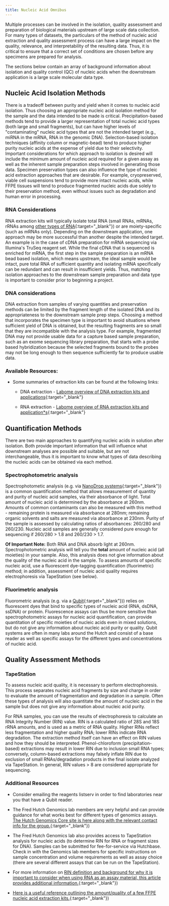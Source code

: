 ```yaml
---
title: Nucleic Acid Omnibus
---
```


Multiple processes can be involved in the isolation, quality assessment and preparation of biological materials upstream of large scale data collection. For many types of datasets, the particulars of the method of nucleic acid extraction and quality assessment process can have a large impact on the quality, relevance, and interpretability of the resulting data. Thus, it is critical to ensure that a correct set of conditions are chosen before any specimens are prepared for analysis.

The sections below contain an array of background information about isolation and quality control (QC) of nucleic acids when the downstream application is a large scale molecular data type.

## Nucleic Acid Isolation Methods

There is a tradeoff between purity and yield when it comes to nucleic acid isolation. Thus choosing an appropriate nucleic acid isolation method for the sample and the data intended to be made is critical. Precipitation-based methods tend to provide a larger representation of total nucleic acid types (both large and small fragments), but can have higher levels of "contaminating" nucleic acid types that are not the intended target (e.g., miRNA in the mRNA, RNA in the genomic DNA). Selection-based isolation techniques (affinity column or magnetic-bead) tend to produce higher purity nucleic acids at the expense of yield due to their selectivity. Important considerations for which approach to isolation is desired will include the minimum amount of nucleic acid required for a given assay as well as the inherent sample preparation steps involved in generating those data. Specimen preservation types can also influence the type of nucleic acid extraction approaches that are desirable. For example, cryopreserved, viable cell suspensions tend to provide more intact nucleic acids, while FFPE tissues will tend to produce fragmented nucleic acids due solely to their preservation method, even without issues such as degradation and human error in processing.

### RNA Considerations

RNA extraction kits will typically isolate total RNA (small RNAs, mRNAs, rRNAs among [other types of RNA](https://en.wikipedia.org/wiki/RNA#Types_of_RNA){:target="_blank"}<!--_-->) or are moiety-specific (such as mRNAs only). Depending on the downstream application, one approach may be more successful than another despite the intended target. An example is in the case of cDNA preparation for mRNA sequencing via Illumina's TruSeq reagent set. While the final cDNA that is sequenced is enriched for mRNA, the first step in the sample preparation is an mRNA bead based isolation, which means upstream, the ideal sample would be intact, pure total RNA of sufficient quantity and isolating mRNA specifically can be redundant and can result in insufficient yields. Thus, matching isolation approaches to the downstream sample preparation and data type is important to consider prior to beginning a project.

### DNA considerations

DNA extraction from samples of varying quantities and preservation methods can be limited by the fragment length of the isolated DNA and its appropriateness to the downstream sample prep steps. Choosing a method that incorporates the specimen type is important to avoid situations where sufficient yield of DNA is obtained, but the resulting fragments are so small that they are incompatible with the analysis type. For example, fragmented DNA may not provide usable data for a capture based sample preparation, such as an exome sequencing library preparation, that starts with a probe based hybridization because the selected fragments bound to the probes may not be long enough to then sequence sufficiently far to produce usable data.

### Available Resources:

* Some summaries of extraction kits can be found at the following links:

    * DNA extraction - [Labome overview of DNA extraction kits and applications](https://www.labome.com/method/DNA-Extraction-and-Purification.html){:target="_blank"}<!--_-->

    * RNA extraction - [Labome overview of RNA extraction kits and application*s](https://www.labome.com/method/RNA-Extraction.html){:target="_blank"}<!--_-->

## Quantification Methods

There are two main approaches to quantifying nucleic acids in solution after isolation. Both provide important information that will influence what downstream analyses are possible and suitable, but are not interchangeable, thus it is important to know what types of data describing the nucleic acids can be obtained via each method.

### Spectrophotometric analysis

Spectrophotometic analysis (e.g. via [NanoDrop systems](https://www.thermofisher.com/us/en/home/industrial/spectroscopy-elemental-isotope-analysis/molecular-spectroscopy/ultraviolet-visible-visible-spectrophotometry-uv-vis-vis/uv-vis-vis-instruments/nanodrop-microvolume-spectrophotometers/nanodrop-products-guide.html){:target="_blank"}<!--_-->) is a common quantification method that allows measurement of quantity and purity of nucleic acid samples, via their absorbance of light. Total amount of nucleic acid is determined by the absorbance at 260nm. Amounts of common contaminants can also be measured with this method - remaining protein is measured via absorbance at 280nm; remaining organic solvents and salts are measured via absorbance at 230nm. Purity of the sample is assessed by calculating ratios of absorbances: 260/280 and 260/230. Nucleic acid samples are generally considered pure enough for sequencing if 260/280 > 1.8 and 260/230 > 1.7.

**Of Important Note:** Both RNA and DNA absorb light at 260nm. Spectrophotometric analysis will tell you the **total** amount of nucleic acid (all moieties) in your sample. Also, this analysis does not give information about the quality of the nucleic acid in the sample. To assess amounts of specific nucleic acid, use a fluorescent dye-tagging quantification (fluorimetric) method; in addition, assessment of nucleic acid quality requires electrophoresis via TapeStation (see below).

### Fluorimetric analysis

Fluorometric analysis (e.g. via a [Qubit](https://www.thermofisher.com/us/en/home/industrial/spectroscopy-elemental-isotope-analysis/molecular-spectroscopy/fluorometers/qubit.html){:target="_blank"}<!--_-->)) relies on fluorescent dyes that bind to specific types of nucleic acid (RNA, dsDNA, ssDNA) or protein. Fluorescence assays can thus be more sensitive than spectrophotometric assays for nucleic acid quantification, can provide quantitation of specific moieties of nucleic acids even in mixed solutions, but do not give any information about nucleic acid purity or quality. Qubit systems are often in many labs around the Hutch and consist of a base reader as well as specific assays for the different types and concentrations of nucleic acid.

## Quality Assessment Methods

### TapeStation

To assess nucleic acid quality, it is necessary to perform electrophoresis. This process separates nucleic acid fragments by size and charge in order to evaluate the amount of fragmentation and degradation in a sample. Often these types of analysis will also quantitate the amount of nucleic acid in the sample but does not give any information about nucleic acid purity.

For RNA samples, you can use the results of electrophoresis to calculate an RNA Integrity Number (RIN) value. RIN is a calculated ratio of 28S and 18S rRNA amounts, and is used as a metric of RNA quality. Higher RINs reflect less fragmentation and higher quality RNA; lower RINs indicate RNA degradation. The extraction method itself can have an effect on RIN values and how they should be interpreted. Phenol-chloroform (precipitation-based) extractions may result in lower RIN due to inclusion small RNA types; conversely, column-based extractions may falsely inflate RIN due to exclusion of small RNAs/degradation products in the final isolate analyzed via TapeStation. In general, RIN values > 8 are considered appropriate for sequencing.

### Additional Resources

* Consider emailing the reagents listserv in order to find laboratories near you that have a Qubit reader.

* The Fred Hutch Genomics lab members are very helpful and can provide guidance for what works best for different types of genomics assays. [The Hutch Genomics Core site is here along with the relevant contact info for the group.](https://sharedresources.fredhutch.org/core-facilities/genomics){:target="_blank"}<!--_-->)

* The Fred Hutch Genomics lab also provides access to TapeStation analysis for nucleic acids (to determine RIN for RNA or fragment sizes for DNA). Samples can be submitted for fee-for-service via Hutchbase. Check in with the Genomics lab members for specific instructions on sample concentration and volume requirements as well as assay choice (there are several different assays that can be run on the TapeStation).

* For more information on [RIN definition and background for why it is important to consider when using RNA as an assay material, this article provides additional information.](https://www.ncbi.nlm.nih.gov/pmc/articles/PMC1413964/){:target="_blank"}<!--_-->)

* [Here is a useful reference outlining the amount/quality of a few FFPE nucleic acid extraction kits.](https://doi.org/10.1016/j.ab.2010.01.014){:target="_blank"}<!--_-->)

